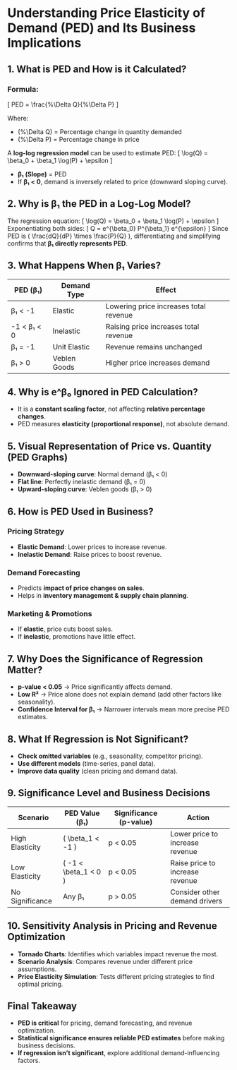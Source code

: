 

# **Understanding Price Elasticity of Demand (PED) and Its Business Implications**

## **1. What is PED and How is it Calculated?**
### **Formula:**
\[
PED = \frac{\%\Delta Q}{\%\Delta P}
\]

Where:
- \(\%\Delta Q\) = Percentage change in quantity demanded
- \(\%\Delta P\) = Percentage change in price

A **log-log regression model** can be used to estimate PED:
\[
\log(Q) = \beta_0 + \beta_1 \log(P) + \epsilon
\]
- **β₁ (Slope)** = PED
- If **β₁ < 0**, demand is inversely related to price (downward sloping curve).

## **2. Why is β₁ the PED in a Log-Log Model?**
The regression equation:
\[
\log(Q) = \beta_0 + \beta_1 \log(P) + \epsilon
\]
Exponentiating both sides:
\[
Q = e^{\beta_0} P^{\beta_1} e^{\epsilon}
\]
Since PED is \( \frac{dQ}{dP} \times \frac{P}{Q} \), differentiating and simplifying confirms that **β₁ directly represents PED**.

## **3. What Happens When β₁ Varies?**
| **PED (β₁)** | **Demand Type** | **Effect** |
|-------------|-----------------|-----------|
| β₁ < -1 | Elastic | Lowering price increases total revenue |
| -1 < β₁ < 0 | Inelastic | Raising price increases total revenue |
| β₁ = -1 | Unit Elastic | Revenue remains unchanged |
| β₁ > 0 | Veblen Goods | Higher price increases demand |

## **4. Why is e^β₀ Ignored in PED Calculation?**
- It is a **constant scaling factor**, not affecting **relative percentage changes**.
- PED measures **elasticity (proportional response)**, not absolute demand.

## **5. Visual Representation of Price vs. Quantity (PED Graphs)**
- **Downward-sloping curve**: Normal demand (β₁ < 0)
- **Flat line**: Perfectly inelastic demand (β₁ = 0)
- **Upward-sloping curve**: Veblen goods (β₁ > 0)

## **6. How is PED Used in Business?**
### **Pricing Strategy**
- **Elastic Demand**: Lower prices to increase revenue.
- **Inelastic Demand**: Raise prices to boost revenue.

### **Demand Forecasting**
- Predicts **impact of price changes on sales**.
- Helps in **inventory management & supply chain planning**.

### **Marketing & Promotions**
- If **elastic**, price cuts boost sales.
- If **inelastic**, promotions have little effect.

## **7. Why Does the Significance of Regression Matter?**
- **p-value < 0.05** → Price significantly affects demand.
- **Low R²** → Price alone does not explain demand (add other factors like seasonality).
- **Confidence Interval for β₁** → Narrower intervals mean more precise PED estimates.

## **8. What If Regression is Not Significant?**
- **Check omitted variables** (e.g., seasonality, competitor pricing).
- **Use different models** (time-series, panel data).
- **Improve data quality** (clean pricing and demand data).

## **9. Significance Level and Business Decisions**
| **Scenario** | **PED Value (β₁)** | **Significance (p-value)** | **Action** |
|-------------|------------------|--------------------|---------|
| High Elasticity | \( \beta_1 < -1 \) | p < 0.05 | Lower price to increase revenue |
| Low Elasticity | \( -1 < \beta_1 < 0 \) | p < 0.05 | Raise price to increase revenue |
| No Significance | Any β₁ | p > 0.05 | Consider other demand drivers |

## **10. Sensitivity Analysis in Pricing and Revenue Optimization**
- **Tornado Charts**: Identifies which variables impact revenue the most.
- **Scenario Analysis**: Compares revenue under different price assumptions.
- **Price Elasticity Simulation**: Tests different pricing strategies to find optimal pricing.

## **Final Takeaway**
- **PED is critical** for pricing, demand forecasting, and revenue optimization.
- **Statistical significance ensures reliable PED estimates** before making business decisions.
- **If regression isn’t significant**, explore additional demand-influencing factors.

